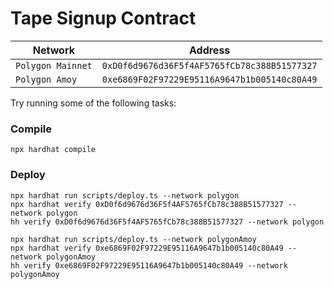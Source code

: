 # Tape Signup Contract

| Network           | Address                                      |
| ----------------- | -------------------------------------------- |
| `Polygon Mainnet` | `0xD0f6d9676d36F5f4AF5765fCb78c388B51577327` |
| `Polygon Amoy`    | `0xe6869F02F97229E95116A9647b1b005140c80A49` |

Try running some of the following tasks:

### Compile
```
npx hardhat compile
```

### Deploy
```
npx hardhat run scripts/deploy.ts --network polygon 
npx hardhat verify 0xD0f6d9676d36F5f4AF5765fCb78c388B51577327 --network polygon
hh verify 0xD0f6d9676d36F5f4AF5765fCb78c388B51577327 --network polygon
```

```
npx hardhat run scripts/deploy.ts --network polygonAmoy 
npx hardhat verify 0xe6869F02F97229E95116A9647b1b005140c80A49 --network polygonAmoy
hh verify 0xe6869F02F97229E95116A9647b1b005140c80A49 --network polygonAmoy
```

